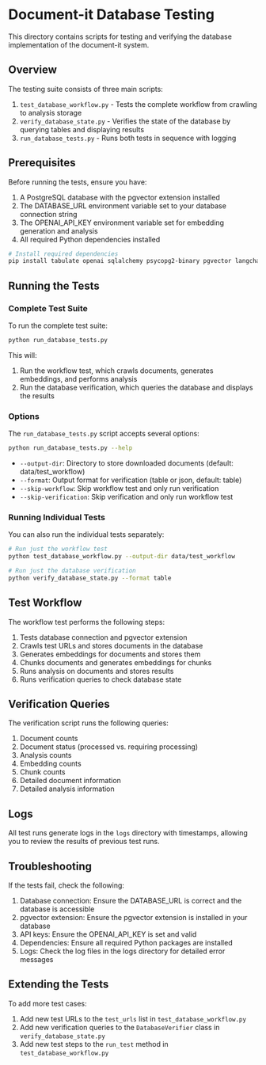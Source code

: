 # Document-it Database Testing

This directory contains scripts for testing and verifying the database implementation of the document-it system.

## Overview

The testing suite consists of three main scripts:

1. `test_database_workflow.py` - Tests the complete workflow from crawling to analysis storage
2. `verify_database_state.py` - Verifies the state of the database by querying tables and displaying results
3. `run_database_tests.py` - Runs both tests in sequence with logging

## Prerequisites

Before running the tests, ensure you have:

1. A PostgreSQL database with the pgvector extension installed
2. The DATABASE_URL environment variable set to your database connection string
3. The OPENAI_API_KEY environment variable set for embedding generation and analysis
4. All required Python dependencies installed

```bash
# Install required dependencies
pip install tabulate openai sqlalchemy psycopg2-binary pgvector langchain
```

## Running the Tests

### Complete Test Suite

To run the complete test suite:

```bash
python run_database_tests.py
```

This will:
1. Run the workflow test, which crawls documents, generates embeddings, and performs analysis
2. Run the database verification, which queries the database and displays the results

### Options

The `run_database_tests.py` script accepts several options:

```bash
python run_database_tests.py --help
```

- `--output-dir`: Directory to store downloaded documents (default: data/test_workflow)
- `--format`: Output format for verification (table or json, default: table)
- `--skip-workflow`: Skip workflow test and only run verification
- `--skip-verification`: Skip verification and only run workflow test

### Running Individual Tests

You can also run the individual tests separately:

```bash
# Run just the workflow test
python test_database_workflow.py --output-dir data/test_workflow

# Run just the database verification
python verify_database_state.py --format table
```

## Test Workflow

The workflow test performs the following steps:

1. Tests database connection and pgvector extension
2. Crawls test URLs and stores documents in the database
3. Generates embeddings for documents and stores them
4. Chunks documents and generates embeddings for chunks
5. Runs analysis on documents and stores results
6. Runs verification queries to check database state

## Verification Queries

The verification script runs the following queries:

1. Document counts
2. Document status (processed vs. requiring processing)
3. Analysis counts
4. Embedding counts
5. Chunk counts
6. Detailed document information
7. Detailed analysis information

## Logs

All test runs generate logs in the `logs` directory with timestamps, allowing you to review the results of previous test runs.

## Troubleshooting

If the tests fail, check the following:

1. Database connection: Ensure the DATABASE_URL is correct and the database is accessible
2. pgvector extension: Ensure the pgvector extension is installed in your database
3. API keys: Ensure the OPENAI_API_KEY is set and valid
4. Dependencies: Ensure all required Python packages are installed
5. Logs: Check the log files in the logs directory for detailed error messages

## Extending the Tests

To add more test cases:

1. Add new test URLs to the `test_urls` list in `test_database_workflow.py`
2. Add new verification queries to the `DatabaseVerifier` class in `verify_database_state.py`
3. Add new test steps to the `run_test` method in `test_database_workflow.py`